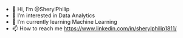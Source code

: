 - 👋 Hi, I’m @SherylPhilip
- 👀 I’m interested in Data Analytics
- 🌱 I’m currently learning Machine Learning
- 📫 How to reach me https://www.linkedin.com/in/sherylphilip1811/

<!---
SherylPhilip/SherylPhilip is a ✨ special ✨ repository because its `README.md` (this file) appears on your GitHub profile.
You can click the Preview link to take a look at your changes.
--->
